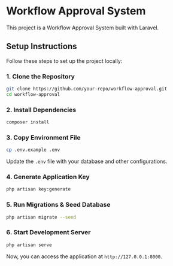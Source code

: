 # Workflow Approval System

This project is a Workflow Approval System built with Laravel.

## Setup Instructions

Follow these steps to set up the project locally:

### 1. Clone the Repository
```sh
git clone https://github.com/your-repo/workflow-approval.git
cd workflow-approval
```

### 2. Install Dependencies
```sh
composer install
```

### 3. Copy Environment File
```sh
cp .env.example .env
```
Update the `.env` file with your database and other configurations.

### 4. Generate Application Key
```sh
php artisan key:generate
```

### 5. Run Migrations & Seed Database
```sh
php artisan migrate --seed
```

### 6. Start Development Server
```sh
php artisan serve
```

Now, you can access the application at `http://127.0.0.1:8000`.
